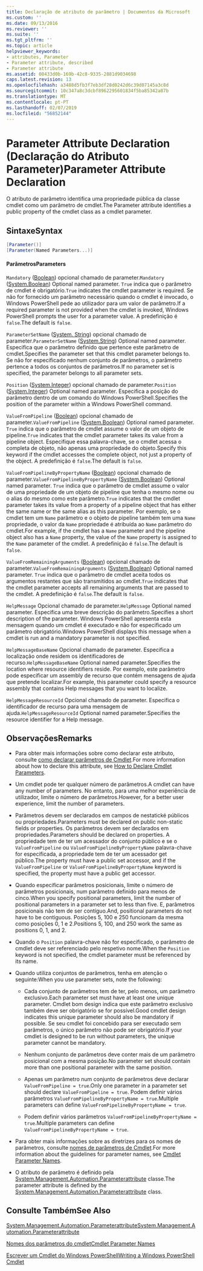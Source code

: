 ```yaml
---
title: Declaração de atributo de parâmetro | Documentos da Microsoft
ms.custom: ''
ms.date: 09/13/2016
ms.reviewer: ''
ms.suite: ''
ms.tgt_pltfrm: ''
ms.topic: article
helpviewer_keywords:
- attributes, Parameter
- Parameter attribute, described
- Parameter attribute
ms.assetid: 08433d0b-169b-42c8-9335-2881d9034698
caps.latest.revision: 13
ms.openlocfilehash: a3488d5fb3f7eb3df28d0242d6c39d07145a3c8d
ms.sourcegitcommit: 10c347a8c3dcbf8962295601834f5ba85342a87b
ms.translationtype: MT
ms.contentlocale: pt-PT
ms.lasthandoff: 02/07/2019
ms.locfileid: "56852144"
---
```

# <a name="parameter-attribute-declaration"></a><span data-ttu-id="8b67a-102">Parameter Attribute Declaration (Declaração do Atributo Parameter)</span><span class="sxs-lookup"><span data-stu-id="8b67a-102">Parameter Attribute Declaration</span></span>

<span data-ttu-id="8b67a-103">O atributo de parâmetro identifica uma propriedade pública da classe cmdlet como um parâmetro de cmdlet.</span><span class="sxs-lookup"><span data-stu-id="8b67a-103">The Parameter attribute identifies a public property of the cmdlet class as a cmdlet parameter.</span></span>

## <a name="syntax"></a><span data-ttu-id="8b67a-104">Sintaxe</span><span class="sxs-lookup"><span data-stu-id="8b67a-104">Syntax</span></span>

```csharp
[Parameter()]
[Parameter(Named Parameters...)]
```

#### <a name="parameters"></a><span data-ttu-id="8b67a-105">Parâmetros</span><span class="sxs-lookup"><span data-stu-id="8b67a-105">Parameters</span></span>

<span data-ttu-id="8b67a-106">`Mandatory` ([Boolean](/dotnet/api/System.Boolean)) opcional chamado de parameter.</span><span class="sxs-lookup"><span data-stu-id="8b67a-106">`Mandatory` ([System.Boolean](/dotnet/api/System.Boolean)) Optional named parameter.</span></span> <span data-ttu-id="8b67a-107">`True` indica que o parâmetro de cmdlet é obrigatório.</span><span class="sxs-lookup"><span data-stu-id="8b67a-107">`True` indicates the cmdlet parameter is required.</span></span> <span data-ttu-id="8b67a-108">Se não for fornecido um parâmetro necessário quando o cmdlet é invocado, o Windows PowerShell pede ao utilizador para um valor de parâmetro.</span><span class="sxs-lookup"><span data-stu-id="8b67a-108">If a required parameter is not provided when the cmdlet is invoked, Windows PowerShell prompts the user for a parameter value.</span></span> <span data-ttu-id="8b67a-109">A predefinição é `false`.</span><span class="sxs-lookup"><span data-stu-id="8b67a-109">The default is `false`.</span></span>

<span data-ttu-id="8b67a-110">`ParameterSetName` ([System. String](/dotnet/api/System.String)) opcional chamado de parameter.</span><span class="sxs-lookup"><span data-stu-id="8b67a-110">`ParameterSetName` ([System.String](/dotnet/api/System.String)) Optional named parameter.</span></span> <span data-ttu-id="8b67a-111">Especifica que o parâmetro definido que pertence este parâmetro de cmdlet.</span><span class="sxs-lookup"><span data-stu-id="8b67a-111">Specifies the parameter set that this cmdlet parameter belongs to.</span></span> <span data-ttu-id="8b67a-112">Se não for especificado nenhum conjunto de parâmetros, o parâmetro pertence a todos os conjuntos de parâmetros.</span><span class="sxs-lookup"><span data-stu-id="8b67a-112">If no parameter set is specified, the parameter belongs to all parameter sets.</span></span>

<span data-ttu-id="8b67a-113">`Position` ([System.Integer](/dotnet/api/System.Integer)) opcional chamado de parameter.</span><span class="sxs-lookup"><span data-stu-id="8b67a-113">`Position` ([System.Integer](/dotnet/api/System.Integer)) Optional named parameter.</span></span> <span data-ttu-id="8b67a-114">Especifica a posição do parâmetro dentro de um comando do Windows PowerShell.</span><span class="sxs-lookup"><span data-stu-id="8b67a-114">Specifies the position of the parameter within a Windows PowerShell command.</span></span>

<span data-ttu-id="8b67a-115">`ValueFromPipeline` ([Boolean](/dotnet/api/System.Boolean)) opcional chamado de parameter.</span><span class="sxs-lookup"><span data-stu-id="8b67a-115">`ValueFromPipeline` ([System.Boolean](/dotnet/api/System.Boolean)) Optional named parameter.</span></span> <span data-ttu-id="8b67a-116">`True` indica que o parâmetro de cmdlet assume o valor de um objeto de pipeline.</span><span class="sxs-lookup"><span data-stu-id="8b67a-116">`True` indicates that the cmdlet parameter takes its value from a pipeline object.</span></span> <span data-ttu-id="8b67a-117">Especifique essa palavra-chave, se o cmdlet acessa o completa de objeto, não apenas uma propriedade do objeto.</span><span class="sxs-lookup"><span data-stu-id="8b67a-117">Specify this keyword if the cmdlet accesses the complete object, not just a property of the object.</span></span> <span data-ttu-id="8b67a-118">A predefinição é `false`.</span><span class="sxs-lookup"><span data-stu-id="8b67a-118">The default is `false`.</span></span>

<span data-ttu-id="8b67a-119">`ValueFromPipelineByPropertyName` ([Boolean](/dotnet/api/System.Boolean)) opcional chamado de parameter.</span><span class="sxs-lookup"><span data-stu-id="8b67a-119">`ValueFromPipelineByPropertyName` ([System.Boolean](/dotnet/api/System.Boolean)) Optional named parameter.</span></span> <span data-ttu-id="8b67a-120">`True` indica que o parâmetro de cmdlet assume o valor de uma propriedade de um objeto de pipeline que tenha o mesmo nome ou o alias do mesmo como este parâmetro.</span><span class="sxs-lookup"><span data-stu-id="8b67a-120">`True` indicates that the cmdlet parameter takes its value from a property of a pipeline object that has either the same name or the same alias as this parameter.</span></span> <span data-ttu-id="8b67a-121">Por exemplo, se o cmdlet tem um `Name` parâmetro e o objeto de pipeline também tem uma `Name` propriedade, o valor da `Name` propriedade é atribuída ao `Name` parâmetro do cmdlet.</span><span class="sxs-lookup"><span data-stu-id="8b67a-121">For example, if the cmdlet has a `Name` parameter and the pipeline object also has a `Name` property, the value of the `Name` property is assigned to the `Name` parameter of the cmdlet.</span></span> <span data-ttu-id="8b67a-122">A predefinição é `false`.</span><span class="sxs-lookup"><span data-stu-id="8b67a-122">The default is `false`.</span></span>

<span data-ttu-id="8b67a-123">`ValueFromRemainingArguments` ([Boolean](/dotnet/api/System.Boolean)) opcional chamado de parameter.</span><span class="sxs-lookup"><span data-stu-id="8b67a-123">`ValueFromRemainingArguments` ([System.Boolean](/dotnet/api/System.Boolean)) Optional named parameter.</span></span> <span data-ttu-id="8b67a-124">`True` indica que o parâmetro de cmdlet aceita todos os argumentos restantes que são transmitidos ao cmdlet.</span><span class="sxs-lookup"><span data-stu-id="8b67a-124">`True` indicates that the cmdlet parameter accepts all remaining arguments that are passed to the cmdlet.</span></span> <span data-ttu-id="8b67a-125">A predefinição é `false`.</span><span class="sxs-lookup"><span data-stu-id="8b67a-125">The default is `false`.</span></span>

<span data-ttu-id="8b67a-126">`HelpMessage` Opcional chamado de parameter.</span><span class="sxs-lookup"><span data-stu-id="8b67a-126">`HelpMessage` Optional named parameter.</span></span> <span data-ttu-id="8b67a-127">Especifica uma breve descrição do parâmetro.</span><span class="sxs-lookup"><span data-stu-id="8b67a-127">Specifies a short description of the parameter.</span></span> <span data-ttu-id="8b67a-128">Windows PowerShell apresenta esta mensagem quando um cmdlet é executado e não for especificado um parâmetro obrigatório.</span><span class="sxs-lookup"><span data-stu-id="8b67a-128">Windows PowerShell displays this message when a cmdlet is run and a mandatory parameter is not specified.</span></span>

<span data-ttu-id="8b67a-129">`HelpMessageBaseName` Opcional chamado de parameter. Especifica a localização onde residem os identificadores de recurso.</span><span class="sxs-lookup"><span data-stu-id="8b67a-129">`HelpMessageBaseName` Optional named parameter.Specifies the location where resource identifiers reside.</span></span> <span data-ttu-id="8b67a-130">Por exemplo, este parâmetro pode especificar um assembly de recurso que contém mensagens de ajuda que pretende localizar.</span><span class="sxs-lookup"><span data-stu-id="8b67a-130">For example, this parameter could specify a resource assembly that contains Help messages that you want to localize.</span></span>

<span data-ttu-id="8b67a-131">`HelpMessageResourceId` Opcional chamado de parameter. Especifica o identificador de recurso para uma mensagem de ajuda.</span><span class="sxs-lookup"><span data-stu-id="8b67a-131">`HelpMessageResourceId` Optional named parameter.Specifies the resource identifier for a Help message.</span></span>

## <a name="remarks"></a><span data-ttu-id="8b67a-132">Observações</span><span class="sxs-lookup"><span data-stu-id="8b67a-132">Remarks</span></span>

- <span data-ttu-id="8b67a-133">Para obter mais informações sobre como declarar este atributo, consulte [como declarar parâmetros de Cmdlet](./how-to-declare-cmdlet-parameters.md).</span><span class="sxs-lookup"><span data-stu-id="8b67a-133">For more information about how to declare this attribute, see [How to Declare Cmdlet Parameters](./how-to-declare-cmdlet-parameters.md).</span></span>

- <span data-ttu-id="8b67a-134">Um cmdlet pode ter qualquer número de parâmetros.</span><span class="sxs-lookup"><span data-stu-id="8b67a-134">A cmdlet can have any number of parameters.</span></span> <span data-ttu-id="8b67a-135">No entanto, para uma melhor experiência de utilizador, limite o número de parâmetros.</span><span class="sxs-lookup"><span data-stu-id="8b67a-135">However, for a better user experience, limit the number of parameters.</span></span>

- <span data-ttu-id="8b67a-136">Parâmetros devem ser declarados em campos de nestatické públicos ou propriedades.</span><span class="sxs-lookup"><span data-stu-id="8b67a-136">Parameters must be declared on public non-static fields or properties.</span></span> <span data-ttu-id="8b67a-137">Os parâmetros devem ser declarados em propriedades.</span><span class="sxs-lookup"><span data-stu-id="8b67a-137">Parameters should be declared on properties.</span></span> <span data-ttu-id="8b67a-138">A propriedade tem de ter um acessador do conjunto público e se o `ValueFromPipeline` ou `ValueFromPipelineByPropertyName` palavra-chave for especificada, a propriedade tem de ter um acessador get público.</span><span class="sxs-lookup"><span data-stu-id="8b67a-138">The property must have a public set accessor, and if the `ValueFromPipeline` or `ValueFromPipelineByPropertyName` keyword is specified, the property must have a public get accessor.</span></span>

- <span data-ttu-id="8b67a-139">Quando especificar parâmetros posicionais, limite o número de parâmetros posicionais, num parâmetro definido para menos de cinco.</span><span class="sxs-lookup"><span data-stu-id="8b67a-139">When you specify positional parameters,  limit the number of positional parameters in a parameter set to less than five.</span></span> <span data-ttu-id="8b67a-140">E, parâmetros posicionais não tem de ser contíguo.</span><span class="sxs-lookup"><span data-stu-id="8b67a-140">And, positional parameters do not have to be contiguous.</span></span> <span data-ttu-id="8b67a-141">Posições 5, 100 e 250 funcionam da mesma como posições 0, 1 e 2.</span><span class="sxs-lookup"><span data-stu-id="8b67a-141">Positions 5, 100, and 250 work the same as positions 0, 1, and 2.</span></span>

- <span data-ttu-id="8b67a-142">Quando o `Position` palavra-chave não for especificado, o parâmetro de cmdlet deve ser referenciado pelo respetivo nome.</span><span class="sxs-lookup"><span data-stu-id="8b67a-142">When the `Position` keyword is not specified, the cmdlet parameter must be referenced by its name.</span></span>

- <span data-ttu-id="8b67a-143">Quando utiliza conjuntos de parâmetros, tenha em atenção o seguinte:</span><span class="sxs-lookup"><span data-stu-id="8b67a-143">When you use parameter sets, note the following:</span></span>

    - <span data-ttu-id="8b67a-144">Cada conjunto de parâmetros tem de ter, pelo menos, um parâmetro exclusivo.</span><span class="sxs-lookup"><span data-stu-id="8b67a-144">Each parameter set must have at least one unique parameter.</span></span> <span data-ttu-id="8b67a-145">Cmdlet bom design indica que este parâmetro exclusivo também deve ser obrigatório se for possível.</span><span class="sxs-lookup"><span data-stu-id="8b67a-145">Good cmdlet design indicates this unique parameter should also be mandatory if possible.</span></span> <span data-ttu-id="8b67a-146">Se seu cmdlet foi concebido para ser executado sem parâmetros, o único parâmetro não pode ser obrigatório.</span><span class="sxs-lookup"><span data-stu-id="8b67a-146">If your cmdlet is designed to be run without parameters, the unique parameter cannot be mandatory.</span></span>

    - <span data-ttu-id="8b67a-147">Nenhum conjunto de parâmetros deve conter mais de um parâmetro posicional com a mesma posição.</span><span class="sxs-lookup"><span data-stu-id="8b67a-147">No parameter set should contain more than one positional parameter with the same position.</span></span>

    - <span data-ttu-id="8b67a-148">Apenas um parâmetro num conjunto de parâmetros deve declarar `ValueFromPipeline = true`.</span><span class="sxs-lookup"><span data-stu-id="8b67a-148">Only one parameter in a parameter set should declare `ValueFromPipeline = true`.</span></span> <span data-ttu-id="8b67a-149">Podem definir vários parâmetros `ValueFromPipelineByPropertyName = true`.</span><span class="sxs-lookup"><span data-stu-id="8b67a-149">Multiple parameters can define `ValueFromPipelineByPropertyName = true`.</span></span>

    - <span data-ttu-id="8b67a-150">Podem definir vários parâmetros `ValueFromPipelineByPropertyName = true`.</span><span class="sxs-lookup"><span data-stu-id="8b67a-150">Multiple parameters can define `ValueFromPipelineByPropertyName = true`.</span></span>

- <span data-ttu-id="8b67a-151">Para obter mais informações sobre as diretrizes para os nomes de parâmetros, consulte [nomes de parâmetros de Cmdlet](standard-cmdlet-parameter-names-and-types.md).</span><span class="sxs-lookup"><span data-stu-id="8b67a-151">For more information about the guidelines for parameter names, see [Cmdlet Parameter Names](standard-cmdlet-parameter-names-and-types.md).</span></span>

- <span data-ttu-id="8b67a-152">O atributo de parâmetro é definido pela [System.Management.Automation.Parameterattribute](/dotnet/api/System.Management.Automation.ParameterAttribute) classe.</span><span class="sxs-lookup"><span data-stu-id="8b67a-152">The parameter attribute is defined by the [System.Management.Automation.Parameterattribute](/dotnet/api/System.Management.Automation.ParameterAttribute) class.</span></span>

## <a name="see-also"></a><span data-ttu-id="8b67a-153">Consulte Também</span><span class="sxs-lookup"><span data-stu-id="8b67a-153">See Also</span></span>

[<span data-ttu-id="8b67a-154">System.Management.Automation.Parameterattribute</span><span class="sxs-lookup"><span data-stu-id="8b67a-154">System.Management.Automation.Parameterattribute</span></span>](/dotnet/api/System.Management.Automation.ParameterAttribute)

[<span data-ttu-id="8b67a-155">Nomes dos parâmetros do cmdlet</span><span class="sxs-lookup"><span data-stu-id="8b67a-155">Cmdlet Parameter Names</span></span>](standard-cmdlet-parameter-names-and-types.md)

[<span data-ttu-id="8b67a-156">Escrever um Cmdlet do Windows PowerShell</span><span class="sxs-lookup"><span data-stu-id="8b67a-156">Writing a Windows PowerShell Cmdlet</span></span>](./writing-a-windows-powershell-cmdlet.md)

